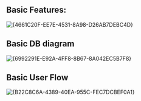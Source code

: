 ## Basic Features:
![{4661C20F-EE7E-4531-8A98-D26AB7DEBC4D}](https://github.com/user-attachments/assets/617b1447-c18f-40b9-a7ad-0abb59807dba)

## Basic DB diagram
![{6992291E-E92A-4FF8-8B67-8A042EC5B7F8}](https://github.com/user-attachments/assets/75a19d2d-9ef5-40f0-9e78-7618c26cdac0)


## Basic User Flow
![{B22C8C6A-4389-40EA-955C-FEC7DCBEF0A1}](https://github.com/user-attachments/assets/4f796f81-68cb-4793-97cd-bf8bb58bd362)
